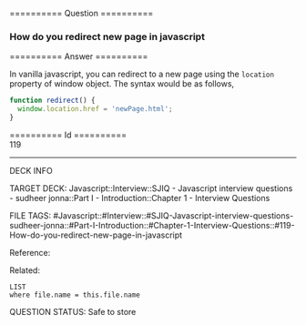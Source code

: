 ========== Question ==========  

### How do you redirect new page in javascript  

========== Answer ==========  

In vanilla javascript, you can redirect to a new page using the `location`
property of window object. The syntax would be as follows,

```javascript
function redirect() {
  window.location.href = 'newPage.html';
}
```

========== Id ==========  
119

---

DECK INFO

TARGET DECK: Javascript::Interview::SJIQ - Javascript interview questions - sudheer jonna::Part I - Introduction::Chapter 1 - Interview Questions

FILE TAGS: #Javascript::#Interview::#SJIQ-Javascript-interview-questions-sudheer-jonna::#Part-I-Introduction::#Chapter-1-Interview-Questions::#119-How-do-you-redirect-new-page-in-javascript

Reference:

Related:

```dataview
LIST
where file.name = this.file.name
```

QUESTION STATUS: Safe to store
